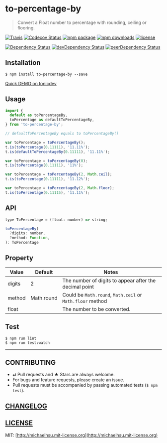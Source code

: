 # to-percentage-by

> Convert a Float number to percentage with rounding, ceiling or flooring.

[![Travis][build-badge]][build] [![Codecov Status][codecov-badge]][codecov] [![npm package][npm-badge]][npm] [![npm downloads][npm-downloads]][npm] [![license][license-badge]][license]

[![Dependency Status][dependency-badge]][dependency] [![devDependency Status][devDependency-badge]][devDependency] [![peerDependency Status][peerDependency-badge]][peerDependency]

[build-badge]: https://img.shields.io/travis/evenchange4/to-percentage-by/master.svg?style=flat-square
[build]: https://travis-ci.org/evenchange4/to-percentage-by

[npm-badge]: https://img.shields.io/npm/v/to-percentage-by.svg?style=flat-square
[npm]: https://www.npmjs.org/package/to-percentage-by

[codecov-badge]: https://img.shields.io/codecov/c/github/evenchange4/to-percentage-by.svg?style=flat-square
[codecov]: https://codecov.io/github/evenchange4/to-percentage-by?branch=master

[npm-downloads]: https://img.shields.io/npm/dt/to-percentage-by.svg?style=flat-square

[license-badge]: https://img.shields.io/npm/l/to-percentage-by.svg?style=flat-square
[license]: http://michaelhsu.mit-license.org/

[dependency-badge]: https://david-dm.org/evenchange4/to-percentage-by.svg?style=flat-square
[dependency]: https://david-dm.org/evenchange4/to-percentage-by
[devDependency-badge]: https://david-dm.org/evenchange4/to-percentage-by/dev-status.svg?style=flat-square
[devDependency]: https://david-dm.org/evenchange4/to-percentage-by#info=devDependencies
[peerDependency-badge]: https://david-dm.org/evenchange4/to-percentage-by/peer-status.svg?style=flat-square
[peerDependency]: https://david-dm.org/evenchange4/to-percentage-by#info=peerDependencies

## Installation

```console
$ npm install to-percentage-by --save
```

[Quick DEMO on tonicdev](https://tonicdev.com/evenchange4/to-percentage-by)

## Usage

```js
import {
  default as toPercentageBy,
  toPercentage as defaultToPercentageBy,
} from 'to-percentage-by';

// defaultToPercentageBy equals to toPercentageBy()

var toPercentage = toPercentageBy();
t.is(toPercentage(0.11111), '11.11%');
t.is(defaultToPercentageBy(0.11111), '11.11%');

var toPercentage = toPercentageBy(0);
t.is(toPercentage(0.11111), '11%');

var toPercentage = toPercentageBy(2, Math.ceil);
t.is(toPercentage(0.11111), '11.12%');

var toPercentage = toPercentageBy(2, Math.floor);
t.is(toPercentage(0.11115), '11.11%');
```

## API

```js
type ToPercentage = (float: number) => string;

toPercentageBy(
  ?digits: number,
  ?method: Function,
): ToPercentage
```

## Property

| **Value** | **Default**  | **Notes**  |
| ------- | ---------- | ------ |
| digits  | 2          | The number of digits to appear after the decimal point |
| method  | Math.round | Could be `Math.round`, `Math.ceil` or `Math.floor` method |
| float  |  | The number to be converted. |

## Test

```
$ npm run lint
$ npm run test:watch
```

---

## CONTRIBUTING

* ⇄ Pull requests and ★ Stars are always welcome.
* For bugs and feature requests, please create an issue.
* Pull requests must be accompanied by passing automated tests (`$ npm test`).

## [CHANGELOG](CHANGELOG.md)

## [LICENSE](LICENSE)

MIT: [http://michaelhsu.mit-license.org](http://michaelhsu.mit-license.org)
